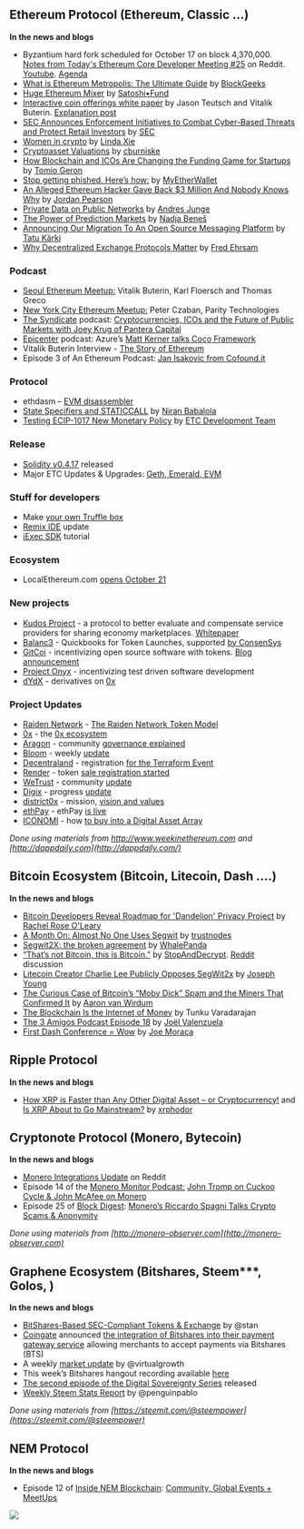 ## Ethereum Protocol (Ethereum, Classic …)
**In the news and blogs**

* Byzantium hard fork scheduled for October 17 on block 4,370,000. [Notes from Today's Ethereum Core Developer Meeting #25](https://www.reddit.com/r/ethereum/comments/72p924/notes_from_ethereum_core_devs_meeting_25_92217/) on Reddit. [Youtube](https://www.youtube.com/watch?v=gxtftZB7_jA). [Agenda](https://github.com/ethereum/pm/issues/23)
* [What is Ethereum Metropolis: The Ultimate Guide](https://blockgeeks.com/guides/ethereum-metropolis/) by [BlockGeeks](https://blockgeeks.com/)
* [Huge Ethereum Mixer](https://blog.cyber.fund/huge-ethereum-mixer-6cf98680ee6c) by [Satoshi•Fund](https://blog.cyber.fund/@SatoshiFund)
* [Interactive coin offerings white paper](https://people.cs.uchicago.edu/~teutsch/papers/ico.pdf) by Jason Teutsch and Vitalik Buterin. [Explanation post](https://medium.com/truebit/interactive-coin-offering-a-protocol-explained-267065ef3819)
* [SEC Announces Enforcement Initiatives to Combat Cyber-Based Threats and Protect Retail Investors](https://www.sec.gov/news/press-release/2017-176) by [SEC](https://www.sec.gov/)
* [Women in crypto](https://medium.com/@linda.xie/women-in-crypto-3972d6c45442) by [Linda Xie](https://medium.com/@linda.xie)
* [Cryptoasset Valuations](https://medium.com/@cburniske/cryptoasset-valuations-ac83479ffca7) by [cburniske](https://medium.com/@cburniske)
* [How Blockchain and ICOs Are Changing the Funding Game for Startups](https://www.wsj.com/articles/how-blockchain-and-icos-are-changing-the-funding-game-for-startups-1506304861) by [Tomio Geron](http://twitter.com/tomiogeron)
* [Stop getting phished. Here’s how:](https://medium.com/@myetherwallet/stop-getting-phished-heres-how-310694d8fc5f) by [MyEtherWallet](https://medium.com/@myetherwallet)
* [An Alleged Ethereum Hacker Gave Back $3 Million And Nobody Knows Why](https://motherboard.vice.com/en_us/article/3kak4w/an-alleged-ethereum-hacker-gave-back-dollar3-million-and-nobody-knows-why) by [Jordan Pearson](https://motherboard.vice.com/en_us/contributor/jordan-pearson)
* [Private Data on Public Networks](https://medium.com/uport/private-data-on-public-networks-ab1086a137d8) by [Andres Junge](https://medium.com/@andres.junge)
* [The Power of Prediction Markets](https://blog.gnosis.pm/the-power-of-prediction-markets-fedea0b71244) by [Nadja Beneš](https://blog.gnosis.pm/@bennadja)
* [Announcing Our Migration To An Open Source Messaging Platform](https://blog.aragon.one/announcing-our-migration-to-an-open-source-messaging-platform-420b25e74284) by [Tatu Kärki](https://blog.aragon.one/@Smokyish)
* [Why Decentralized Exchange Protocols Matter](https://medium.com/@FEhrsam/why-decentralized-exchange-protocols-matter-58fb5e08b320) by [Fred Ehrsam](https://medium.com/@FEhrsam)

### Podcast
* [Seoul Ethereum Meetup:](https://www.youtube.com/watch?v=Bo_M_1ntNu0) Vitalik Buterin, Karl Floersch and Thomas Greco
* [New York City Ethereum Meetup:](https://www.youtube.com/watch?v=TgbOIQ0QqQ4) Peter Czaban, Parity Technologies
* [The Syndicate](https://thesyndicate.vc/) podcast: [Cryptocurrencies, ICOs and the Future of Public Markets with Joey Krug of Pantera Capital](https://thesyndicate.vc/ts-cryptocurrencies-icos-and-the-future-of-public-markets/)
* [Epicenter](https://epicenter.tv/) podcast: Azure’s [Matt Kerner talks Coco Framework](https://epicenter.tv/episode/201/)
* Vitalik Buterin Interview - [The Story of Ethereum](https://www.youtube.com/watch?v=Jr_daxc62sk)
* Episode 3 of An Ethereum Podcast: [Jan Isakovic from Cofound.it](http://thebitcoinpodcast.com/an-ethereum-podcast-episode-3/)

### Protocol
* ethdasm – [EVM disassembler](https://github.com/meyer9/ethdasm)
* [State Specifiers and STATICCALL](https://media.consensys.net/state-specifiers-and-staticcall-50b5c09fe230) by [Niran Babalola](https://media.consensys.net/@niran) 
* [Testing ECIP-1017 New Monetary Policy](https://www.etcdevteam.com/blog/articles/testing-ecip1017.html) by [ETC Development Team](https://www.etcdevteam.com/)

### Release
* [Solidity v0.4.17](https://github.com/ethereum/solidity/releases/tag/v0.4.17) released
* Major ETC Updates & Upgrades: [Geth, Emerald, EVM](https://github.com/ethereumproject)

### Stuff for developers
* Make [your own Truffle box](http://truffleframework.com/blog/you-can-now-make-your-own-truffle-box)
* [Remix IDE](https://www.reddit.com/r/ethereum/comments/719uyc/remix_solidity_ide_update/) update
* [iExec SDK](https://www.katacoda.com/sulliwane/scenarios/hello-world) tutorial 

### Ecosystem
* LocalEthereum.com [opens October 21](https://www.reddit.com/r/ethereum/comments/725o4l/localethereumcom_is_now_open_for_registrations/)

### New projects
* [Kudos Project](https://kudosproject.com/) - a protocol to better evaluate and compensate service providers for sharing economy marketplaces. [Whitepaper](https://s3.amazonaws.com/kudos-whitepapers/kudos_whitepaper_1.pdf)
* [Balanc3](https://media.consensys.net/announcing-balanc3-quickbooks-for-token-sales-9e54cb00df66) - Quickbooks for Token Launches, supported [by ConsenSys](https://media.consensys.net/leverj-the-first-decentralized-cryptocurrency-futures-exchange-to-offer-margin-trading-3ae8d106266a)
* [GitCoi](https://gitcoin.co/) - incentivizing open source software with tokens. [Blog announcement](https://medium.com/gitcoin/pushing-open-source-forward-for-the-web3-generation-26a5726902ea)
* [Project Onyx](https://projectonyx.io/) - incentivizing test driven software development 
* [dYdX](https://medium.com/dydxderivatives/introducing-dydx-2d0f0f326fd) - derivatives on [0x](https://0xproject.com/)

### Project Updates
* [Raiden Network](https://medium.com/@raiden_network) - [The Raiden Network Token Model](https://medium.com/@raiden_network/the-raiden-network-token-model-9b6ef8d0b64)
* [0x](https://0xproject.com/) - the [0x ecosystem](https://blog.0xproject.com/the-0x-ecosystem-6f2e780567e8)
* [Aragon](https://aragon.one/) - community [governance explained](https://blog.aragon.one/aragon-will-be-community-governed-5069ed8d0a33)
* [Bloom](https://hellobloom.io/) - weekly [update](https://blog.hellobloom.io/bloom-weekly-update-9-18-68cd44b45e2a)
* [Decentraland](https://decentraland.org/) - registration [for the Terraform Event](https://blog.decentraland.org/registration-for-the-terraforming-event-acb777025218)
* [Render](https://rendertoken.com/) - token [sale registration started](https://medium.com/@rendertoken/rndr-token-registration-opens-today-at-4pm-utc-88cb842123fb)
* [WeTrust](https://www.wetrust.io/) - community [update](https://blog.wetrust.io/wetrust-community-update-september-26-2017-5fdcd2202a5b)
* [Digix](https://digix.global/) - progress [update](https://medium.com/@Digix/digix-progress-update-and-documentation-26th-sept-2017-9f0775c568a5)
* [district0x](https://district0x.io/) - mission, [vision and values](https://blog.district0x.io/mission-vision-and-values-at-district0x-31d81c82b07d)
* [ethPay](https://ethpay.world/) - ethPay [is live](https://medium.com/@pacs_IT/ethpay-is-live-b7c1f805cd0c)
* [ICONOMI](https://www.iconomi.net/) - how [to buy into a Digital Asset Array](https://medium.com/iconominet/three-easy-steps-for-buying-into-digital-asset-arrays-ede37d91da58)

*Done using materials from http://www.weekinethereum.com and [http://dappdaily.com](http://dappdaily.com/)*

## Bitcoin Ecosystem (Bitcoin, Litecoin, Dash ….)
**In the news and blogs**
* [Bitcoin Developers Reveal Roadmap for 'Dandelion' Privacy Project](https://www.coindesk.com/bitcoin-developers-reveal-roadmap-dandelion-privacy-project/) by [Rachel Rose O'Leary](https://www.coindesk.com/author/rachelroseoleary/)
* [A Month On: Almost No One Uses Segwit](http://www.trustnodes.com/2017/09/28/month-almost-no-one-uses-segwit) by [trustnodes](http://www.trustnodes.com/)
* [Segwit2X: the broken agreement](https://medium.com/@WhalePanda/segwit2x-the-broken-agreement-e9035a453c05) by [WhalePanda](https://medium.com/@WhalePanda)
* [“That’s not Bitcoin, this is Bitcoin.”](https://medium.com/@StopAndDecrypt/thats-not-bitcoin-this-is-bitcoin-95f05a6fd6c2) by [StopAndDecrypt](https://medium.com/@StopAndDecrypt). [Reddit](https://www.reddit.com/r/Bitcoin/comments/72zer0/must_read_for_newcomers_my_friend_worked_in_the/) discussion
* [Litecoin Creator Charlie Lee Publicly Opposes SegWit2x](https://cointelegraph.com/news/litecoin-creator-charlie-lee-publicly-opposes-segwit2x) by [Joseph Young](https://cointelegraph.com/authors/joseph_young)
* [The Curious Case of Bitcoin’s “Moby Dick” Spam and the Miners That Confirmed It](https://bitcoinmagazine.com/articles/curious-case-bitcoins-moby-dick-spam-and-miners-confirmed-it/) by [Aaron van Wirdum](https://bitcoinmagazine.com/authors/aaron-van-wirdum/)
* [The Blockchain Is the Internet of Money](https://www.wsj.com/amp/articles/the-blockchain-is-the-internet-of-money-1506119424) by Tunku Varadarajan
* [The 3 Amigos Podcast Episode 18](https://www.dashforcenews.com/dash-force-3-amigos-podcast-episode-18/) by [Joël Valenzuela](https://www.dashforcenews.com/blocksci-paper-highlights-blockchain-traceability-issues-potential-future-risks-dash/)
* [First Dash Conference = Wow](https://www.dashforcenews.com/first-dash-conference-wow/) by [Joe Moraca](https://www.dashforcenews.com/author/joemoraca/)

## Ripple Protocol
**In the news and blogs**
* [How XRP is Faster than Any Other Digital Asset – or Cryptocurrency!](https://xrphodor.wordpress.com/2017/09/27/how-xrp-is-faster-than-any-other-digital-asset-or-cryptocurrency/) and [Is XRP About to Go Mainstream?](https://xrphodor.wordpress.com/2017/09/21/is-xrp-about-to-go-mainstream/) by [xrphodor](https://xrphodor.wordpress.com/author/xrphodor/)

## Cryptonote Protocol (Monero, Bytecoin)
**In the news and blogs**
* [Monero Integrations Update](https://www.reddit.com/r/Monero/comments/71b7y4/monero_integrations_update_9/) on Reddit
* Episode 14 of the [Monero Monitor Podcast:](https://moneromonitor.com/) [John Tromp on Cuckoo Cycle & John McAfee on Monero](https://moneromonitor.com/episodes/2017-09-26-Episode-014.html)
* Episode 25 of [Block Digest](https://www.youtube.com/channel/UCb53lXz2IzEFT5JNHSbdvPg): [Monero’s Riccardo Spagni Talks Crypto Scams & Anonymity](https://www.youtube.com/watch?v=Jw3GXmNKopo)

*Done using materials from [http://monero-observer.com](http://monero-observer.com)* 

## Graphene Ecosystem (Bitshares, Steem***, Golos,  )
**In the news and blogs**
* [BitShares-Based SEC-Compliant Tokens & Exchange](https://steemit.com/bitshares/@stan/bitshares-based-sec-compliant-tokens-and-exchange) by @stan
* [Coingate](https://coingate.com/) announced [the integration of Bitshares into their payment gateway service](https://www.reddit.com/r/BitShares/comments/71hbk0/pay_with_bts_at_stores_that_use_coingate/) allowing merchants to accept payments via Bitshares (BTS)
* A weekly [market update](https://steemit.com/bitshares/@virtualgrowth/steem-bts-and-asset-market-update-9-26-and-giveaway-for-10-3) by @virtualgrowth
* This week’s Bitshares hangout recording available [here](https://steemit.com/eos/@officialfuzzy/bitshares-hangout-40-2017-09-30-sat-100pm-utc-opensource-agenda-beyondbit-payouts-powered-by-sp)
* [The second episode of the Digital Sovereignty Series](https://www.youtube.com/watch?v=-Qkd94b0Wf8&feature=youtu.be) released
* [Weekly Steem Stats Report](https://steemit.com/steemit/@penguinpablo/weekly-steem-stats-report-monday-september-25-2017) by @penguinpablo

*Done using materials from [https://steemit.com/@steempower](https://steemit.com/@steempower)*

## NEM Protocol
**In the news and blogs**
* Episode 12 of [Inside NEM Blockchain](https://www.youtube.com/channel/UCnsSiqyb0PuQkqT4v8Xjugw): [Community, Global Events + MeetUps](https://www.youtube.com/watch?time_continue=2&v=eY-Bvf4T4kI)

[![](https://steemitimages.com/DQmbEbcsjyguMBcEVizcgQRrgWYRtGy4YAqPzhHUDzNqmQi/image.png)](http://company.cyber.fund/#newsletter)

